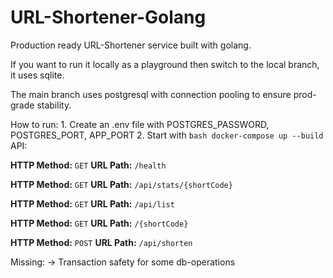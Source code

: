 # URL-Shortener-Golang

Production ready URL-Shortener service built with golang.

If you want to run it locally as a playground then switch to the local branch, it uses sqlite.

The main branch uses postgresql with connection pooling to ensure prod-grade stability.

How to run:
    1. Create an .env file with POSTGRES_PASSWORD, POSTGRES_PORT, APP_PORT
    2. Start with ```bash
        docker-compose up --build
    ```
API:

**HTTP Method:** `GET`
**URL Path:** `/health`

**HTTP Method:** `GET`
**URL Path:** `/api/stats/{shortCode}`

**HTTP Method:** `GET`
**URL Path:** `/api/list`

**HTTP Method:** `GET`
**URL Path:** `/{shortCode}`

**HTTP Method:** `POST`
**URL Path:** `/api/shorten`

Missing:
    -> Transaction safety for some db-operations